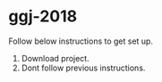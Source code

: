 # ggj-2018

Follow below instructions to get set up.

1. Download project.
2. Dont follow previous instructions.